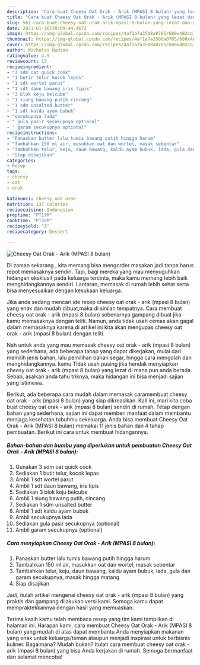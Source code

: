 ```yaml
---
description: "Cara buat Cheesy Oat Orak - Arik (MPASI 8 bulan) yang lezat dan Mudah Dibuat"
title: "Cara buat Cheesy Oat Orak - Arik (MPASI 8 bulan) yang lezat dan Mudah Dibuat"
slug: 561-cara-buat-cheesy-oat-orak-arik-mpasi-8-bulan-yang-lezat-dan-mudah-dibuat
date: 2021-01-16T20:09:44.467Z
image: https://img-global.cpcdn.com/recipes/4af1a7a3508a0705/680x482cq70/cheesy-oat-orak-arik-mpasi-8-bulan-foto-resep-utama.jpg
thumbnail: https://img-global.cpcdn.com/recipes/4af1a7a3508a0705/680x482cq70/cheesy-oat-orak-arik-mpasi-8-bulan-foto-resep-utama.jpg
cover: https://img-global.cpcdn.com/recipes/4af1a7a3508a0705/680x482cq70/cheesy-oat-orak-arik-mpasi-8-bulan-foto-resep-utama.jpg
author: Nicholas Hudson
ratingvalue: 4.9
reviewcount: 13
recipeingredient:
- "3 sdm oat quick cook"
- "1 butir telur kocok lepas"
- "1 sdt wortel parut"
- "1 sdt daun bawang iris tipis"
- "3 blok keju belcube"
- "1 siung bawang putih cincang"
- "1 sdm unsalted butter"
- "1 sdt kaldu ayam bubuk"
- "secukupnya lada"
- " gula pasir secukupnya optional"
- " garam secukupnya optional"
recipeinstructions:
- "Panaskan butter lalu tumis bawang putih hingga harum"
- "Tambahkan 150 ml air, masukkan oat dan wortel, masak sebentar"
- "Tambahkan telur, keju, daun bawang, kaldu ayam bubuk, lada, gula dan garam secukupnya, masak hingga matang"
- "Siap disajikan"
categories:
- Resep
tags:
- cheesy
- oat
- orak

katakunci: cheesy oat orak 
nutrition: 137 calories
recipecuisine: Indonesian
preptime: "PT17M"
cooktime: "PT35M"
recipeyield: "3"
recipecategory: Dessert

---
```



![Cheesy Oat Orak - Arik (MPASI 8 bulan)](https://img-global.cpcdn.com/recipes/4af1a7a3508a0705/680x482cq70/cheesy-oat-orak-arik-mpasi-8-bulan-foto-resep-utama.jpg)

Di zaman  sekarang , kita memang bisa mengorder masakan jadi tanpa harus repot memasaknya sendiri. Tapi, bagi mereka yang mau menyuguhkan hidangan eksklusif pada keluarga tercinta, maka kamu memang lebih baik menghidangkannya sendiri. Lantaran, memasak di rumah lebih sehat serta bisa menyesuaikan dengan kesukaan keluarga.

Jika anda sedang mencari ide resep cheesy oat orak - arik (mpasi 8 bulan) yang enak dan mudah dibuat,maka di sinilah tempatnya. Cara membuat cheesy oat orak - arik (mpasi 8 bulan)  sebenarnya gampang dibuat jika kamu memasaknya dengan teliti. Namun, anda tidak usah cemas akan gagal dalam memasaknya 
karena di artikel ini kita akan mengupas cheesy oat orak - arik (mpasi 8 bulan) dengan teliti.  



Nah untuk anda yang mau memasak cheesy oat orak - arik (mpasi 8 bulan) yang sederhana, ada beberapa tahap yang dapat dikerjakan, mulai dari memilih jenis bahan, lalu pemilihan bahan segar, hingga cara mengolah dan menghidangkannya. kamu Tidak usah pusing jika hendak menyiapkan cheesy oat orak - arik (mpasi 8 bulan) yang lezat di mana pun anda berada. Sebab, asalkan anda  tahu triknya, maka hidangan ini bisa menjadi sajian yang istimewa.

Berikut, ada beberapa cara mudah dalam memasak caramembuat cheesy oat orak - arik (mpasi 8 bulan) yang siap dikreasikan. Kali ini, mari kita coba buat cheesy oat orak - arik (mpasi 8 bulan) sendiri di rumah. Tetap dengan bahan yang sederhana, sajian ini dapat memberi manfaat dalam membantu menjaga kesehatan tubuhmu sekeluarga. Anda bisa membuat Cheesy Oat Orak - Arik (MPASI 8 bulan) memakai 11 jenis bahan dan 4 tahap pembuatan. Berikut ini cara untuk membuat hidangannya.

<!--inarticleads1-->

##### Bahan-bahan dan bumbu yang diperlukan untuk pembuatan Cheesy Oat Orak - Arik (MPASI 8 bulan):

1. Gunakan 3 sdm oat quick cook
1. Sediakan 1 butir telur, kocok lepas
1. Ambil 1 sdt wortel parut
1. Ambil 1 sdt daun bawang, iris tipis
1. Sediakan 3 blok keju belcube
1. Ambil 1 siung bawang putih, cincang
1. Sediakan 1 sdm unsalted butter
1. Ambil 1 sdt kaldu ayam bubuk
1. Ambil secukupnya lada
1. Sediakan  gula pasir secukupnya (optional)
1. Ambil  garam secukupnya (optional)




<!--inarticleads2-->

##### Cara menyiapkan Cheesy Oat Orak - Arik (MPASI 8 bulan):

1. Panaskan butter lalu tumis bawang putih hingga harum
1. Tambahkan 150 ml air, masukkan oat dan wortel, masak sebentar
1. Tambahkan telur, keju, daun bawang, kaldu ayam bubuk, lada, gula dan garam secukupnya, masak hingga matang
1. Siap disajikan




Jadi, itulah artikel mengenai  cheesy oat orak - arik (mpasi 8 bulan)  yang praktis dan gampang dilakukan versi kami. Semoga kamu dapat mempraktekkannya dengan hasil yang memuaskan. 

Terima kasih kamu telah membaca resep yang tim kami tampilkan di halaman ini. Harapan kami, cara membuat  Cheesy Oat Orak - Arik (MPASI 8 bulan) yang mudah di atas dapat membantu Anda menyiapkan makanan yang enak untuk keluarga/teman ataupun menjadi inspirasi untuk berbisnis kuliner. Bagaimana? Mudah bukan? Itulah cara membuat cheesy oat orak - arik (mpasi 8 bulan) yang bisa Anda kerjakan di rumah. Semoga bermanfaat dan selamat mencoba!

